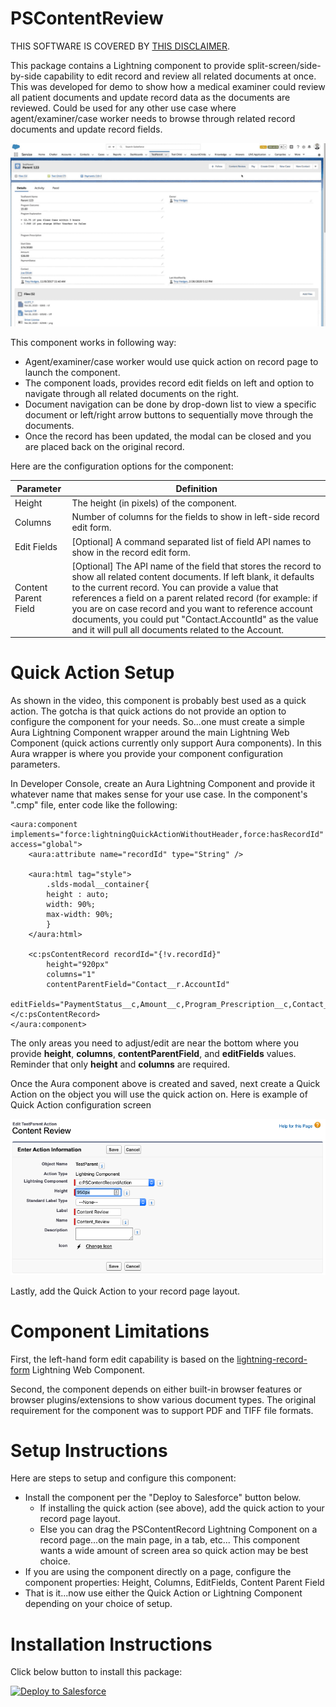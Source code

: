 # PSContentReview
THIS SOFTWARE IS COVERED BY [THIS DISCLAIMER](https://raw.githubusercontent.com/thedges/Disclaimer/master/disclaimer.txt).

This package contains a Lightning component to provide split-screen/side-by-side capability to edit record and review all related documents at once. This was developed for demo to show how a medical examiner could review all patient documents and update record data as the documents are reviewed. Could be used for any other use case where agent/examiner/case worker needs to browse through related record documents and update record fields.

![alt text](https://github.com/thedges/PSContentReview/blob/master/PSContentReview.gif "PSContentReview")

This component works in following way:
* Agent/examiner/case worker would use quick action on record page to launch the component.
* The component loads, provides record edit fields on left and option to navigate through all related documents on the right.
* Document navigation can be done by drop-down list to view a specific document or left/right arrow buttons to sequentially move through the documents.
* Once the record has been updated, the modal can be closed and you are placed back on the original record.

Here are the configuration options for the component:

| Parameter  | Definition |
| ------------- | ------------- |
| Height  | The height (in pixels) of the component.  |
| Columns  | Number of columns for the fields to show in left-side record edit form. |
| Edit Fields  | [Optional] A command separated list of field API names to show in the record edit form. |
| Content Parent Field  | [Optional] The API name of the field that stores the record to show all related content documents. If left blank, it defaults to the current record. You can provide a value that references a field on a parent related record (for example: if you are on case record and you want to reference account documents, you could put "Contact.AccountId" as the value and it will pull all documents related to the Account. |


# Quick Action Setup
As shown in the video, this component is probably best used as a quick action. The gotcha is that quick actions do not provide an option to configure the component for your needs. So...one must create a simple Aura Lightning Component wrapper around the main Lightning Web Component (quick actions currently only support Aura components). In this Aura wrapper is where you provide your component configuration parameters. 

In Developer Console, create an Aura Lightning Component and provide it whatever name that makes sense for your use case. In the component's ".cmp" file, enter code like the following:
```
<aura:component implements="force:lightningQuickActionWithoutHeader,force:hasRecordId" access="global">
    <aura:attribute name="recordId" type="String" />

    <aura:html tag="style">
        .slds-modal__container{
        height : auto;
        width: 90%;
        max-width: 90%;
        }
    </aura:html>

    <c:psContentRecord recordId="{!v.recordId}" 
        height="920px" 
        columns="1" 
        contentParentField="Contact__r.AccountId"
        editFields="PaymentStatus__c,Amount__c,Program_Prescription__c,Contact__c,Program_Explanation__c"></c:psContentRecord>
</aura:component>
```

The only areas you need to adjust/edit are near the bottom where you provide __height__, __columns__, __contentParentField__, and __editFields__ values. Reminder that only __height__ and __columns__ are required.

Once the Aura component above is created and saved, next create a Quick Action on the object you will use the quick action on. Here is example of Quick Action configuration screen

![alt text](https://github.com/thedges/PSContentReview/blob/master/PSContentReviewQA.png "PSContentReviewQA")

Lastly, add the Quick Action to your record page layout.

# Component Limitations
First, the left-hand form edit capability is based on the [lightning-record-form](https://developer.salesforce.com/docs/component-library/bundle/lightning-record-form/documentation) Lightning Web Component.

Second, the component depends on either built-in browser features or browser plugins/extensions to show various document types. The original requirement for the component was to support PDF and TIFF file formats.

# Setup Instructions
Here are steps to setup and configure this component:
  * Install the component per the "Deploy to Salesforce" button below. 
    - If installing the quick action (see above), add the quick action to your record page layout.
    - Else you can drag the PSContentRecord Lightning Component on a record page...on the main page, in a tab, etc... This component wants a wide amount of screen area so quick action may be best choice.
  * If you are using the component directly on a page, configure the component properties: Height, Columns, EditFields, Content Parent Field
  * That is it...now use either the Quick Action or Lightning Component depending on your choice of setup.

# Installation Instructions
Click below button to install this package:

<a href="https://githubsfdeploy.herokuapp.com">
  <img alt="Deploy to Salesforce"
       src="https://raw.githubusercontent.com/afawcett/githubsfdeploy/master/deploy.png">
</a>

